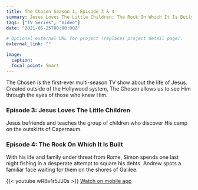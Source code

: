 ```yaml
---
title: The Chosen Season 1, Episode 3 & 4
summary: Jesus Loves The Little Children; The Rock On Which It Is Built
tags: ["TV Series", "Video"]
date: "2021-05-25T00:00:00Z"

# Optional external URL for project (replaces project detail page).
external_link: ""

image:
  caption:
  focal_point: Smart
---
```

The Chosen is the first-ever multi-season TV show about the life of Jesus. Created outside of the Hollywood system, The Chosen allows us to see Him through the eyes of those who knew Him.

### Episode 3: Jesus Loves The Little Children
Jesus befriends and teaches the group of children who discover His camp on the outskirts of Capernaum.

### Episode 4: The Rock On Which It Is Built
With his life and family under threat from Rome, Simon spends one last night fishing in a desperate attempt to square his debts.  Andrew spots a familiar face waiting for them on the shores of Galilee.

{{< youtube wRBv1r5JJ0s >}}
[Watch on mobile app](https://thechosen.tv/app)

